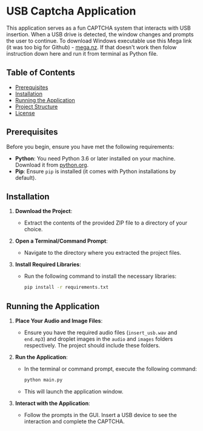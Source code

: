 # USB Captcha Application

This application serves as a fun CAPTCHA system that interacts with USB insertion. When a USB drive is detected, the window changes and prompts the user to continue.
To download Windows executable use this Mega link (it was too big for Github) - [mega.nz](https://mega.nz/file/8VcmGZwK#rBezIb_SQ8mrsV_1bpUqAe60WhGj0JNyrlEn66JEjFA). 
If that doesn't work then folow instruction down here and run it from terminal as Python file.

## Table of Contents

- [Prerequisites](#prerequisites)
- [Installation](#installation)
- [Running the Application](#running-the-application)
- [Project Structure](#project-structure)
- [License](#license)

## Prerequisites

Before you begin, ensure you have met the following requirements:

- **Python**: You need Python 3.6 or later installed on your machine. Download it from [python.org](https://www.python.org/downloads/).
- **Pip**: Ensure `pip` is installed (it comes with Python installations by default).

## Installation

1. **Download the Project**:
   - Extract the contents of the provided ZIP file to a directory of your choice.

2. **Open a Terminal/Command Prompt**:
   - Navigate to the directory where you extracted the project files.

3. **Install Required Libraries**:
   - Run the following command to install the necessary libraries:
     ```bash
     pip install -r requirements.txt
     ```

## Running the Application

1. **Place Your Audio and Image Files**:
   - Ensure you have the required audio files (`insert_usb.wav` and `end.mp3`) and droplet images in the `audio` and `images` folders respectively. The project should include these folders.

2. **Run the Application**:
   - In the terminal or command prompt, execute the following command:
     ```bash
     python main.py
     ```
   - This will launch the application window.

3. **Interact with the Application**:
   - Follow the prompts in the GUI. Insert a USB device to see the interaction and complete the CAPTCHA.

